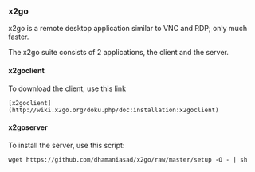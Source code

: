 ### x2go

x2go is a remote desktop application similar to VNC and RDP; only much faster. 

The x2go suite consists of 2 applications, the client and the server.

#### x2goclient

To download the client, use this link 

    [x2goclient](http://wiki.x2go.org/doku.php/doc:installation:x2goclient)

#### x2goserver

To install the server, use this script:

    wget https://github.com/dhamaniasad/x2go/raw/master/setup -O - | sh
